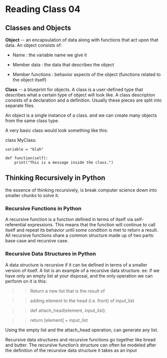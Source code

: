# Reading Class 04
## Classes and Objects

<b> Object </b> -- an encapsulation of data along with functions that act upon that data.
An object consists of:

- Name : the variable name we give it

- Member data : the data that describes the object

- Member functions : behavior aspects of the object 
(functions related to the object itself)

<b>Class</b> -- a blueprint for objects. A class is a user-defined type that describes what a certain type of object will look like. A class description consists of a declaration and a definition. Usually these pieces are split into separate files.

An object is a single instance of a class. and we can create many objects from the same class type.

A very basic class would look something like this:


class MyClass:

    variable = "blah"

    def function(self):
        print("This is a message inside the class.")

## Thinking Recursively in Python

the essence of thinking recursively, is break computer science down into smaller chunks to solve it.

### Recursive Functions in Python
 A recursive function is a function defined in terms of itself via self-referential expressions. This means that the function will continue to call itself and repeat its behavior until some condition is met to return a result. All recursive functions share a common structure made up of two parts: base case and recursive case.

 ### Recursive Data Structures in Python
A data structure is recursive if it can be deﬁned in terms of a smaller version of itself. A list is an example of a recursive data structure. ex:  if we have only an empty list at your disposal, and the only operation we can perform on it is this:

>> Return a new list that is the result of

>> adding element to the head (i.e. front) of input_list

>> def attach_head(element, input_list):

 >>   return [element] + input_list


 Using the empty list and the attach_head operation, can generate any list.

 Recursive data structures and recursive functions go together like bread and butter. The recursive function’s structure can often be modeled after the definition of the recursive data structure it takes as an input
